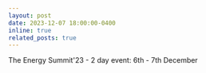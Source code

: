 ```yaml
---
layout: post
date: 2023-12-07 18:00:00-0400
inline: true
related_posts: true
---
```


The Energy Summit'23 - 2 day event: 6th - 7th December
